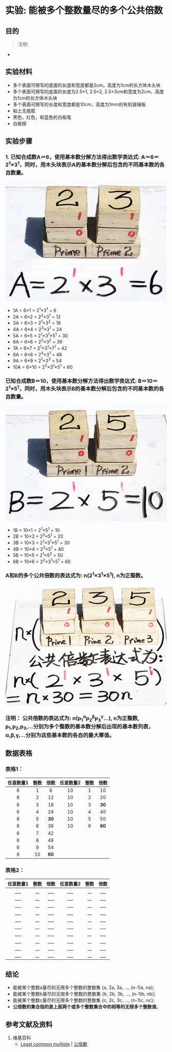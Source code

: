 # 实验: 能被多个整数量尽的多个公共倍数

## 目的

> 注明:
>  
- 

## 实验材料

- 多个表面可擦写的底面的长度和宽度都是2cm，高度为1cm的长方体木头块
- 多个表面可擦写的底面的长度为2.5×1, 2.5×2, 2.5×3cm和宽度为2cm，高度为1cm的长方体木头块
- 多个表面可擦写的长度和宽度都是10cm，高度为1mm的有机玻璃板
- 粘土无痕胶
- 黑色，红色，和蓝色的白板笔
- 白板擦

## 实验步骤

### 1. 已知合成数A＝6，使用基本数分解方法得出数学表达式: A＝6＝2<sup>1</sup>×3<sup>1</sup>，同时，用木头块表示A的基本数分解后包含的不同基本数的各自数量。
![](/images/数论/基本数和合成数/能被多个整数量尽的多个公共倍数/1a1.jpg)

- 1A = 6×1 = 2<sup>1</sup>×3<sup>1</sup> = 6 
- 2A = 6×2 = 2<sup>2</sup>×3<sup>1</sup>  = 12 
- 3A = 6×3 = 2<sup>1</sup>×3<sup>2</sup>  = 18 
- 4A = 6×4 = 2<sup>3</sup>×3<sup>1</sup>  =  24 
- 5A = 6×5 = 2<sup>1</sup>×3<sup>1</sup>×5<sup>1</sup>  =  30 
- 6A = 6×6 = 2<sup>2</sup>×3<sup>2</sup>  =  36 
- 7A = 6×7 = 2<sup>1</sup>×3<sup>1</sup>×7<sup>1</sup>  =  42 
- 8A = 6×8 = 2<sup>4</sup>×3<sup>1</sup>  =  48 
- 9A = 6×9 = 2<sup>1</sup>×3<sup>3</sup>  =  54 
- 10A = 6×10 = 2<sup>2</sup>×3<sup>1</sup>×5<sup>1</sup>  =  60 

### 已知合成数B＝10，使用基本数分解方法得出数学表达式: B＝10＝2<sup>1</sup>×5<sup>1</sup>，同时，用木头块表示B的基本数分解后包含的不同基本数的各自数量。
![](/images/数论/基本数和合成数/能被多个整数量尽的多个公共倍数/3a1.jpg)

- 1B = 10×1 = 2<sup>1</sup>×5<sup>1</sup> = 10
- 2B = 10×2 = 2<sup>2</sup>×5<sup>1</sup> = 20 
- 3B = 10×3 = 2<sup>1</sup>×3<sup>1</sup>×5<sup>1</sup> = 30 
- 4B = 10×4 = 2<sup>3</sup>×5<sup>1</sup> = 40 
- 5B = 10×5 = 2<sup>1</sup>×5<sup>2</sup> = 50 
- 6B = 10×6 = 2<sup>2</sup>×3<sup>1</sup>×5<sup>1</sup> = 60 

### A和B的多个公共倍数的表达式为: n(2<sup>1</sup>×3<sup>1</sup>×5<sup>1</sup>), n为正整数。
![](/images/数论/基本数和合成数/能被多个整数量尽的多个公共倍数/5a1.jpg)

### 注明： 公共倍数的表达式为: n(p<sub>1</sub><sup>α</sup>p<sub>2</sub><sup>β</sup>p<sub>3</sub><sup>γ</sup>...), n为正整数, p<sub>1</sub>,p<sub>2</sub>,p<sub>3</sub>,...分别为多个整数的基本数分解后出现的基本数列表，α,β,γ,...分别为这些基本数的各自的最大幂值。

## 数据表格

### 表格1：

| 任意数量1 |  整数  |   倍数  | 任意数量2 |  整数  |   倍数  |
| :------: | :----: | :----: | :------: | :----: | :----: |
|    6     |   1    |    6   |    10    |   1    |   10   |
|    6     |   2    |   12   |    10    |   2    |   20   |
|    6     |   3    |   18   |    10    |   3    | **30** |
|    6     |   4    |   24   |    10    |   4    |   40   |
|    6     |   5    | **30** |    10    |   5    |   50   |
|    6     |   6    |   36   |    10    |   6    | **60** |
|    6     |   7    |   42   |          |        |        |
|    6     |   8    |   48   |          |        |        |
|    6     |   9    |   54   |          |        |        |
|    6     |   10   | **60** |          |        |        |

### 表格2：

| 任意数量1 |  整数  |   倍数  | 任意数量2 |  整数  |   倍数  |
| :------: | :----: | :----: | :------: | :----: | :----: |
|    ___   |   __   |   ___  |    ___   |   __   |   ___  |
|    ___   |   __   |   ___  |    ___   |   __   |   ___  |
|    ___   |   __   |   ___  |    ___   |   __   |   ___  |
|    ___   |   __   |   ___  |    ___   |   __   |   ___  |
|    ___   |   __   |   ___  |    ___   |   __   |   ___  |
|    ___   |   __   |   ___  |    ___   |   __   |   ___  |
|    ___   |   __   |   ___  |    ___   |   __   |   ___  |
|    ___   |   __   |   ___  |    ___   |   __   |   ___  |
|    ___   |   __   |   ___  |    ___   |   __   |   ___  |
|    ___   |   __   |   ___  |    ___   |   __   |   ___  |

## 结论

- 能被某个整数a量尽的无限多个整数的整数集 {a, 2a, 3a, ..., (n-1)a, na};
- 能被某个整数b量尽的无限多个整数的整数集 {b, 2b, 3b, ..., (n-1)b, nb};
- 能被某个整数c量尽的无限多个整数的整数集 {c, 2c, 3c, ..., (n-1)c, nc};
- **公倍数的集合指的是上面两个或多个整数集合中的相等的无限多个整数值**。

## 参考文献及资料

1. 维基百科
	- [Least common multiple](https://en.wikipedia.org/wiki/Least_common_multiple) | [公倍数](https://zh.wikipedia.org/wiki/公倍数) 





